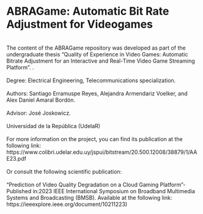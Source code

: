 <h1>ABRAGame: Automatic Bit Rate Adjustment for Videogames</h1>
 <br> The content of the ABRAGame repository was developed as part of the undergraduate thesis “Quality of Experience in Video Games: Automatic Bitrate Adjustment for an Interactive and Real-Time Video Game Streaming Platform”. . <br/>
 <br>Degree: Electrical Engineering, Telecommunications specialization. <br/>
<br>Authors: Santiago Erramuspe Reyes, Alejandra Armendariz Voelker, and Alex Daniel Amaral Bordón.<br/>
<br>Advisor: José Joskowicz.<br/>
<br>Universidad de la República (UdelaR)<br/>
<br>For more information on the project, you can find its publication at the following link:
https://www.colibri.udelar.edu.uy/jspui/bitstream/20.500.12008/38879/1/AAE23.pdf <br/>
<br>Or consult the following scientific publication:<br/>
<br>“Prediction of Video Quality Degradation on a Cloud Gaming Platform”-Published in:2023 IEEE International Symposium on Broadband Multimedia Systems and Broadcasting (BMSB).
Available at the following link: https://ieeexplore.ieee.org/document/10211223)<br/>

